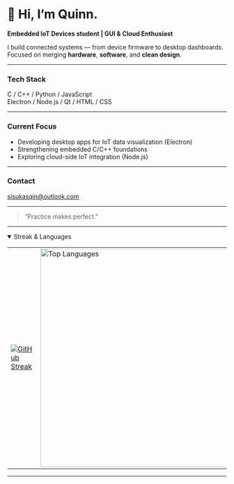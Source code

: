 # 👋 Hi, I’m Quinn.

**Embedded IoT Devices student | GUI & Cloud Enthusiast**

I build connected systems — from device firmware to desktop dashboards.  
Focused on merging **hardware**, **software**, and **clean design**.

---

### Tech Stack
C / C++ / Python / JavaScript  
Electron / Node.js / Qt / HTML / CSS  

---

### Current Focus
- Developing desktop apps for IoT data visualization (Electron)  
- Strengthening embedded C/C++ foundations  
- Exploring cloud-side IoT integration (Node.js)

---

### Contact
sisukasqin@outlook.com

---

> “Practice makes perfect.”



---

<details open>
  <summary>Streak & Languages</summary>
<table>
  <tr>
    <td>
<a href="https://git.io/streak-stats"><img src="https://github-readme-streak-stats.herokuapp.com?user=01Qin&theme=buefy&hide_border=true&date_format=j%20M%5B%20Y%5D&card_height=215&background=45%2CFFFAF0%2CFFFAF0&currStreakNum=000000&stroke=FF1493&sideNums=000000&ring=FF1493&sideLabels=000000&fire=FF1493&currStreakLabel=FF1493" alt="GitHub Streak" /></a>
</div>
    </td>
    <td>
      <img src="https://github-readme-stats.vercel.app/api/top-langs/?username=01Qin&layout=compact&theme=buefy&title_color=FF1493&bg_color=FFFAF0FF" width="500px" alt="Top Languages"/>
    </td>
  </tr>
</table>
</details>

---


